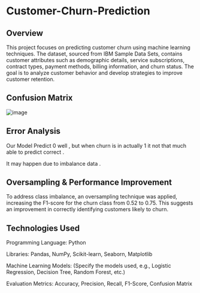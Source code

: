 # Customer-Churn-Prediction

## Overview

This project focuses on predicting customer churn using machine learning techniques. The dataset, sourced from IBM Sample Data Sets, contains customer attributes such as demographic details, service subscriptions, contract types, payment methods, billing information, and churn status. The goal is to analyze customer behavior and develop strategies to improve customer retention.

## Confusion Matrix ## 

![image](https://github.com/user-attachments/assets/a92e2988-d126-44a3-9a15-5adf5e13c6e5)

## Error Analysis

Our Model Predict 0 well , but when churn is in actually 1 it not that much able to predict correct .

It may happen due to imbalance data .


## Oversampling & Performance Improvement

To address class imbalance, an oversampling technique was applied, increasing the F1-score for the churn class from 0.52 to 0.75. This suggests an improvement in correctly identifying customers likely to churn.

## Technologies Used

Programming Language: Python

Libraries: Pandas, NumPy, Scikit-learn, Seaborn, Matplotlib

Machine Learning Models: (Specify the models used, e.g., Logistic Regression, Decision Tree, Random Forest, etc.)

Evaluation Metrics: Accuracy, Precision, Recall, F1-Score, Confusion Matrix



